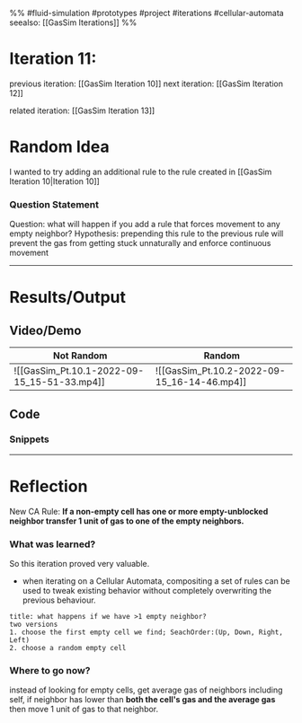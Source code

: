 %%
#fluid-simulation #prototypes #project #iterations #cellular-automata 
seealso: [[GasSim Iterations]]
%%
# Iteration 11: 
previous iteration: [[GasSim Iteration 10]]
next iteration: [[GasSim Iteration 12]]

related iteration: [[GasSim Iteration 13]]
# Random Idea
I wanted to try adding an additional rule to the rule created in [[GasSim Iteration 10|Iteration 10]]

### Question Statement
Question: what will happen if you add a rule that forces movement to any empty neighbor?
Hypothesis: prepending this rule to the previous rule will prevent the gas from getting stuck unnaturally and enforce continuous movement

---
# Results/Output


## Video/Demo
| Not Random | Random |
| ---------- | ------ |
|![[GasSim_Pt.10.1-2022-09-15_15-51-33.mp4]] | ![[GasSim_Pt.10.2-2022-09-15_16-14-46.mp4]] |


## Code


### Snippets



---

# Reflection

New CA Rule:
**If a non-empty cell has one or more empty-unblocked neighbor transfer 1 unit of gas to one of the empty neighbors.**


### What was learned?
So this iteration proved very valuable.  
- when iterating on a Cellular Automata, compositing a set of rules can be used to tweak existing behavior without completely overwriting the previous behaviour.

```ad-note
title: what happens if we have >1 empty neighbor?
two versions
1. choose the first empty cell we find; SeachOrder:(Up, Down, Right, Left)
2. choose a random empty cell

```


### Where to go now?
instead of looking for empty cells, get average gas of neighbors including self, if neighbor has lower than **both the cell's gas and the average gas** then move 1 unit of gas to that neighbor.

